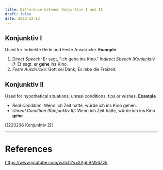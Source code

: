 ```yaml
---
title: Difference between Konjunktiv I and II
draft: false
date: 2023-12-13
---
```


## **Konjunktiv I**
Used for Indirekte Rede  and Feste Ausdrücke.
**Example**
1. _Direct Speech:_ Er sagt, "Ich gehe ins Kino." 
	 _Indirect Speech (Konjunktiv I):_ Er sagt, er **gehe** ins Kino.
2.  *Feste Ausdrücke:* Gott sei Dank, Es lebe die Freizeit. 

## Konjunktiv II
Used for hypothetical situations, unreal conditions, tips or wishes.
**Example**
- _Real Condition:_ Wenn ich Zeit hätte, würde ich ins Kino gehen. 
- _Unreal Condition (Konjunktiv II):_ Wenn ich Zeit hätte, würde ich ins Kino **gehe**
	
[[230206 Konjunktiv 2]]




---
# References
https://www.youtube.com/watch?v=XAgLBMk6Zzk